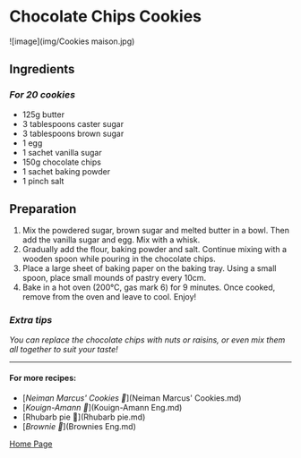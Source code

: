 # Chocolate Chips Cookies
![image](img/Cookies maison.jpg)

## Ingredients 
### *For 20 cookies* 
* 125g butter
* 3 tablespoons caster sugar
* 3 tablespoons brown sugar
* 1 egg
* 1 sachet vanilla sugar
* 150g chocolate chips
* 1 sachet baking powder
* 1 pinch salt

## Preparation 
1. Mix the powdered sugar, brown sugar and melted butter in a bowl. Then add the vanilla sugar and egg. Mix with a whisk.
1. Gradually add the flour, baking powder and salt. Continue mixing with a wooden spoon while pouring in the chocolate chips.
1. Place a large sheet of baking paper on the baking tray. Using a small spoon, place small mounds of pastry every 10cm.
1. Bake in a hot oven (200°C, gas mark 6) for 9 minutes. Once cooked, remove from the oven and leave to cool. Enjoy!

### *Extra tips*
*You can replace the chocolate chips with nuts or raisins, or even mix them all together to suit your taste!*  

________________________________
#### For more recipes:
* [*Neiman Marcus' Cookies 🍪*](Neiman Marcus' Cookies.md)
* [*Kouign-Amann 🧈*](Kouign-Amann Eng.md)
* [Rhubarb pie 🥧](Rhubarb pie.md)
* [*Brownie 🍫*](Brownies Eng.md)

[Home Page](Indexeng.md)
